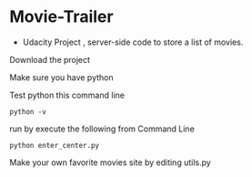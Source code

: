 # Movie-Trailer
* Udacity Project , server-side code to store a list of movies.

Download the project 

Make sure you have python 

Test python this command line 
```
python -v 
```

run by execute the following from Command Line
```
python enter_center.py
```

Make your own favorite movies site by editing utils.py
